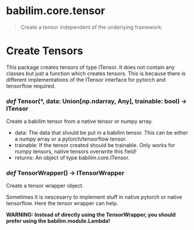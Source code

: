 # babilim.core.tensor

> Create a tensor independent of the underlying framework.

# Create Tensors

This package creates tensors of type ITensor.
It does not contain any classes but just a function which creates tensors.
This is because there is different implementations of the ITensor interface for pytorch and tensorflow required.

### *def* **Tensor**(*, data: Union[np.ndarray, Any], trainable: bool) -> I**Tensor**

Create a babilim tensor from a native tensor or numpy array.

* data: The data that should be put in a babilim tensor. This can be either a numpy array or a pytorch/tensorflow tensor.
* trainable: If the tensor created should be trainable. Only works for numpy tensors, native tensors overwrite this field!
* returns: An object of type babilim.core.ITensor.


### *def* **TensorWrapper**() -> I**TensorWrapper**

Create a tensor wrapper object.

Sometimes it is nescesarry to implement stuff in native pytorch or native tensorflow. Here the tensor wrapper can help.

**WARNING: Instead of directly using the TensorWrapper, you should prefer using the babilim.module.Lambda!**


